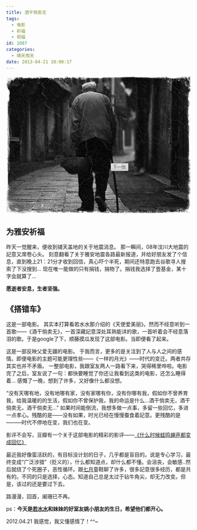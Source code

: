 ```yaml
---
title: 酒干倘卖无
tags:
  - 电影
  - 祈福
  - 祝福
id: 1087
categories:
  - 晴天雨天
date: 2013-04-21 10:00:17
---
```


![](/images/jgtmw.jpg)

## 为雅安祈福
昨天一觉醒来，便收到铺天盖地的关于地震消息。
那一瞬间，08年汶川大地震的記意又席卷心头。
刻意翻看了关于雅安地震各路最新报道，并给好朋友发了个信息，直到晚上21：21分才收到回信，真心吓个半死，期间还特意跑去谷歌寻人搜索了下没搜到...
现在唯一能做的只有捐钱，捐物了。捐钱我选择了壹基金，某十字会就算了...

**愿逝者安息，生者坚强。**
<!--more-->

## 《搭错车》
这是一部电影。
其实本打算看若水水那介绍的《天使爱美丽》。然而不经意听到一首歌——《酒干倘卖无》，一首深藏記意深处耳熟能详的歌，一首听着会不经意落泪的歌。于是google了下，顺藤摸瓜发现了这部电影。当即便看了起来。

这是一部反映父爱无疆的电影。
于我而言，更多的是关注到了人与人之间的感情。即便电影的主题可能更理性些——《一样的月光》——时代的变迁。两者共存其实也并不矛盾。
一整部电影，我跟室友两人一路看下来，哭得稀里哗啦。电影完了之后，室友说了一句：都快要睡觉了你还让我看到这类的电影，还怎么睡得着...
感慨了一晚，想到了许多，又好像什么都没想。

“没有天哪有地，没有地哪有家，没有家哪有你，没有你哪有我，假如你不曾养育我，给我温暖的的生活，假如你不曾保护我，我的命运是什么...酒干倘卖无，酒干倘卖无，酒干倘卖无...”
如果时间能倒流，我想多做一点事，多留一些回忆，多进一点孝心。残酷的是——没有如果，时光已经在慢慢蚕食着記意。更残酷的是———时代不停地在变，我们也在变。

影评不会写，豆瓣有一个关于这部电影的精彩的影评——[《什么时候蛙鸣蝉声都变成回忆》](http://movie.douban.com/review/5434620)


最近我好像蛮活跃的，有目标没计划的日子，几乎都是盲目的。说是专心学习，最终变成“广泛涉猎”（贬义的），什么都知道点，却什么都不懂。会沮丧，会敏感..然后就绕了个死圈子，恶性循环。跟[七月](http://zhangleijuly.me/)童鞋聊了许多，很多記意很多经历，都是共有的。不同的只是选择，心态。知道自己总是太过于钻牛角尖，却无力改变。但是，该过的还是要过下去。

路漫漫，回首，阑珊已不再。

ps：**今天是[若水水](http://muo.me)和妹妹的好室友姚小朋友的生日，希望他们都开心。**

2012.04.21 我感觉，我又懂感情了！^^~
